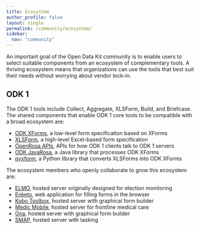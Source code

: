 ```yaml
---
title: Ecosystem
author_profile: false
layout: single
permalink: /community/ecosystem/
sidebar:
  nav: "community"
---
```


An important goal of the Open Data Kit community is to enable users to select suitable components from an ecosystem of complementary tools. A thriving ecosystem means that organizations can use the tools that best suit their needs without worrying about vendor lock-in.

## ODK 1
The ODK 1 tools include Collect, Aggregate, XLSForm, Build, and Briefcase. The shared components that enable ODK 1 core tools to be compatible with a broad ecosystem are:
* [ODK XForms](https://opendatakit.github.io/xforms-spec/), a low-level form specification based on XForms
* [XLSForm](http://xlsform.org), a high-level Excel-based form specification
* [OpenRosa APIs](https://docs.opendatakit.org/openrosa/), APIs for how ODK 1 clients talk to ODK 1 servers
* [ODK JavaRosa](https://github.com/opendatakit/javarosa), a Java library that processes ODK XForms
* [pyxform](https://github.com/xlsform/pyxform), a Python library that converts XLSForms into ODK XForms

The ecosystem members who openly collaborate to grow this ecosystem are:
* [ELMO](http://getelmo.org), hosted server originally designed for election monitoring
* [Enketo](https://enketo.org), web application for filling forms in the browser
* [Kobo Toolbox](http://www.kobotoolbox.org), hosted server with graphical form builder
* [Medic Mobile](https://medicmobile.org), hosted server for frontline medical care
* [Ona](https://ona.io), hosted server with graphical form builder
* [SMAP](https://www.smap.com.au), hosted server with tasking
